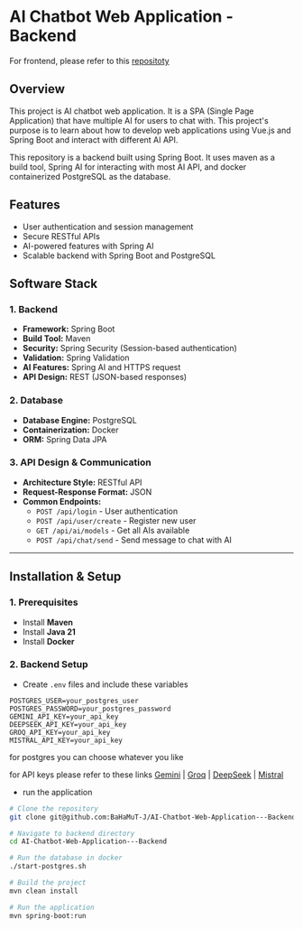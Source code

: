 # **AI Chatbot Web Application - Backend**

For frontend, please refer to this [repositoty](https://github.com/BaHaMuT-J/AI-Chatbot-Web-Application---Frontend)

## **Overview**

This project is AI chatbot web application. It is a SPA (Single Page Application) that have multiple AI for users to chat with. This project's purpose is to learn about how to develop web applications using Vue.js and Spring Boot and interact with different AI API.

This repository is a backend built using Spring Boot. It uses maven as a build tool, Spring AI for interacting with most AI API, and docker containerized PostgreSQL as the database.

## **Features**

- User authentication and session management
- Secure RESTful APIs
- AI-powered features with Spring AI
- Scalable backend with Spring Boot and PostgreSQL

## **Software Stack**

### **1. Backend**

- **Framework:** Spring Boot
- **Build Tool:** Maven
- **Security:** Spring Security (Session-based authentication)
- **Validation:** Spring Validation
- **AI Features:** Spring AI and HTTPS request
- **API Design:** REST (JSON-based responses)

### **2. Database**

- **Database Engine:** PostgreSQL
- **Containerization:** Docker
- **ORM:** Spring Data JPA

### **3. API Design & Communication**

- **Architecture Style:** RESTful API
- **Request-Response Format:** JSON
- **Common Endpoints:**
    - `POST /api/login` - User authentication
    - `POST /api/user/create` - Register new user
    - `GET /api/ai/models` - Get all AIs available
    - `POST /api/chat/send` - Send message to chat with AI

---

## **Installation & Setup**

### **1. Prerequisites**

- Install **Maven**
- Install **Java 21**
- Install **Docker**

### **2. Backend Setup**

- Create `.env` files and include these variables
```
POSTGRES_USER=your_postgres_user
POSTGRES_PASSWORD=your_postgres_password
GEMINI_API_KEY=your_api_key
DEEPSEEK_API_KEY=your_api_key
GROQ_API_KEY=your_api_key
MISTRAL_API_KEY=your_api_key
```

for postgres you can choose whatever you like

for API keys please refer to these links [Gemini](https://aistudio.google.com/app/apikey) | [Groq](https://console.groq.com/keys) | [DeepSeek](https://api-docs.deepseek.com/) | [Mistral](https://console.mistral.ai/api-keys/)

- run the application

```sh
# Clone the repository
git clone git@github.com:BaHaMuT-J/AI-Chatbot-Web-Application---Backend.git

# Navigate to backend directory
cd AI-Chatbot-Web-Application---Backend

# Run the database in docker
./start-postgres.sh

# Build the project
mvn clean install

# Run the application
mvn spring-boot:run
```
